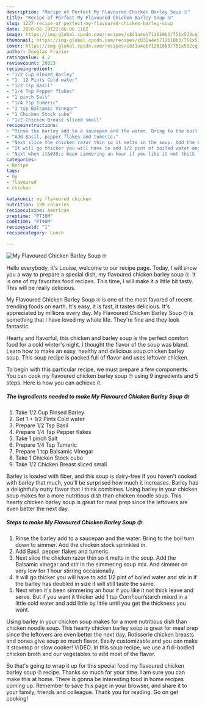 ```yaml
---
description: "Recipe of Perfect My Flavoured Chicken Barley Soup 🙄"
title: "Recipe of Perfect My Flavoured Chicken Barley Soup 🙄"
slug: 1237-recipe-of-perfect-my-flavoured-chicken-barley-soup
date: 2020-06-19T22:06:06.116Z
image: https://img-global.cpcdn.com/recipes/c831a4eb712610b3/751x532cq70/my-flavoured-chicken-barley-soup-🙄-recipe-main-photo.jpg
thumbnail: https://img-global.cpcdn.com/recipes/c831a4eb712610b3/751x532cq70/my-flavoured-chicken-barley-soup-🙄-recipe-main-photo.jpg
cover: https://img-global.cpcdn.com/recipes/c831a4eb712610b3/751x532cq70/my-flavoured-chicken-barley-soup-🙄-recipe-main-photo.jpg
author: Douglas Frazier
ratingvalue: 4.2
reviewcount: 26023
recipeingredient:
- "1/2 Cup Rinsed Barley"
- "1  12 Pints Cold water"
- "1/2 Tsp Basil"
- "1/4 Tsp Pepper flakes"
- "1 pinch Salt"
- "1/4 Tsp Tumeric"
- "1 tsp Balsamic Vinegar"
- "1 Chicken Stock cube"
- "1/2 Chicken Breast sliced small"
recipeinstructions:
- "Rinse the barley add to a saucepan and the water. Bring to the boil turn down to simmer. Add the chicken stock sprinkled in."
- "Add Basil, pepper flakes and tumeric."
- "Next slice the chicken razor thin so it melts in the soup. Add the Balsamic vinegar and stir in the simmering soup mix. And simmer on very low for 1 hour stirring occasionally."
- "It will go thicker you will have to add 1/2 pint of boiled water and stir in if the barley has doubled in size it will still taste the same."
- "Next when it&#39;s been simmering an hour if you like it not thick leave and serve. But if you want it thicker add 1 tsp Cornflour/starch mixed in a little cold water and add little by little until you get the thickness you want."
categories:
- Recipe
tags:
- my
- flavoured
- chicken

katakunci: my flavoured chicken 
nutrition: 139 calories
recipecuisine: American
preptime: "PT38M"
cooktime: "PT40M"
recipeyield: "1"
recipecategory: Lunch

---
```



![My Flavoured Chicken Barley Soup 🙄](https://img-global.cpcdn.com/recipes/c831a4eb712610b3/751x532cq70/my-flavoured-chicken-barley-soup-🙄-recipe-main-photo.jpg)

Hello everybody, it's Louise, welcome to our recipe page. Today, I will show you a way to prepare a special dish, my flavoured chicken barley soup 🙄. It is one of my favorites food recipes. This time, I will make it a little bit tasty. This will be really delicious.

My Flavoured Chicken Barley Soup 🙄 is one of the most favored of recent trending foods on earth. It's easy, it is fast, it tastes delicious. It's appreciated by millions every day. My Flavoured Chicken Barley Soup 🙄 is something that I have loved my whole life. They're fine and they look fantastic.

Hearty and flavorful, this chicken and barley soup is the perfect comfort food for a cold winter&#39;s night. I thought the flavor of the soup was bland. Learn how to make an easy, healthy and delicious soup.chicken barley soup. This soup recipe is packed full of flavor and uses leftover chicken.


To begin with this particular recipe, we must prepare a few components. You can cook my flavoured chicken barley soup 🙄 using 9 ingredients and 5 steps. Here is how you can achieve it.

<!--inarticleads1-->

##### The ingredients needed to make My Flavoured Chicken Barley Soup 🙄:

1. Take 1/2 Cup Rinsed Barley
1. Get 1 + 1/2 Pints Cold water
1. Prepare 1/2 Tsp Basil
1. Prepare 1/4 Tsp Pepper flakes
1. Take 1 pinch Salt
1. Prepare 1/4 Tsp Tumeric
1. Prepare 1 tsp Balsamic Vinegar
1. Take 1 Chicken Stock cube
1. Take 1/2 Chicken Breast sliced small


Barley is loaded with fiber, and this soup is dairy-free If you haven&#39;t cooked with barley that much, you&#39;ll be surprised how much it increases. Barley has a delightfully nutty flavor that I think combines. Using barley in your chicken soup makes for a more nutritious dish than chicken noodle soup. This hearty chicken barley soup is great for meal prep since the leftovers are even better the next day. 

<!--inarticleads2-->

##### Steps to make My Flavoured Chicken Barley Soup 🙄:

1. Rinse the barley add to a saucepan and the water. Bring to the boil turn down to simmer. Add the chicken stock sprinkled in.
1. Add Basil, pepper flakes and tumeric.
1. Next slice the chicken razor thin so it melts in the soup. Add the Balsamic vinegar and stir in the simmering soup mix. And simmer on very low for 1 hour stirring occasionally.
1. It will go thicker you will have to add 1/2 pint of boiled water and stir in if the barley has doubled in size it will still taste the same.
1. Next when it&#39;s been simmering an hour if you like it not thick leave and serve. But if you want it thicker add 1 tsp Cornflour/starch mixed in a little cold water and add little by little until you get the thickness you want.


Using barley in your chicken soup makes for a more nutritious dish than chicken noodle soup. This hearty chicken barley soup is great for meal prep since the leftovers are even better the next day. Rotisserie chicken breasts and bones give soup so much flavor. Easily customizable and you can make it stovetop or slow cooker! VIDEO. In this soup recipe, we use a full-bodied chicken broth and our vegetables to add most of the flavor. 

So that's going to wrap it up for this special food my flavoured chicken barley soup 🙄 recipe. Thanks so much for your time. I am sure you can make this at home. There is gonna be interesting food in home recipes coming up. Remember to save this page in your browser, and share it to your family, friends and colleague. Thank you for reading. Go on get cooking!
